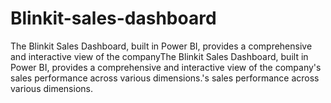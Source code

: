 # Blinkit-sales-dashboard
The Blinkit Sales Dashboard, built in Power BI, provides a comprehensive and interactive view of the companyThe Blinkit Sales Dashboard, built in Power BI, provides a comprehensive and interactive view of the company's sales performance across various dimensions.'s sales performance across various dimensions.

